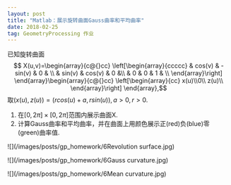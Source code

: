 ```yaml
---
layout: post
title: "Matlab：展示旋转曲面Gauss曲率和平均曲率"
date: 2018-02-25
tag: GeometryProcessing 作业
---
```


已知旋转曲面
$$ X(u,v)=\begin{array}{c@{}cc}
\left[\begin{array}{ccccc}
 & cos(v) & -sin(v) & 0 & \\
& sin(v) & cos(v) & 0 &\\
 & 0 & 0 & 1 & \\
\end{array}\right]
\end{array}\begin{array}{c@{}cc}
\left[\begin{array}{cc}
 x(u)\\0\\ z(u)\\
\end{array}\right]
\end{array},$$
取$(x(u),z(u)) = (r cos(u)+a, r sin(u)), a >0, r > 0$.

 1. 在$[0, 2\pi]\times[0, 2\pi]$范围内展示曲面X.
 2. 计算Gauss曲率和平均曲率，并在曲面上用颜色展示正(red)负(blue)零(green)曲率值.

![](/images/posts/gp_homework/6Revolution surface.jpg)

![](/images/posts/gp_homework/6Gauss curvature.jpg)

![](/images/posts/gp_homework/6Mean curvature.jpg)

<figure class='half'>
<img scr="{{wwmore.github.io}}/images/posts/gp_homework/6Revolution surface.jpg">
<img scr="{{wwmore.github.io}}/images/posts/gp_homework/6Revolution surface.jpg">
</figure>
